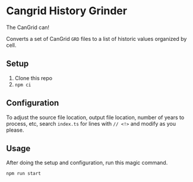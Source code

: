 # Cangrid History Grinder

The CanGrid can!

Converts a set of CanGrid `GRD` files to a list of historic values organized by cell.

## Setup

1. Clone this repo
1. `npm ci`

## Configuration

To adjust the source file location, output file location, number of years to process, etc, search `index.ts` for lines with `// <!>` and modify as you please.

## Usage

After doing the setup and configuration, run this magic command.

```
npm run start
```
